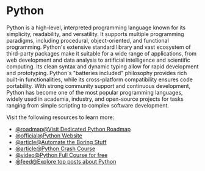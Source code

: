 # Python

Python is a high-level, interpreted programming language known for its simplicity, readability, and versatility. It supports multiple programming paradigms, including procedural, object-oriented, and functional programming. Python's extensive standard library and vast ecosystem of third-party packages make it suitable for a wide range of applications, from web development and data analysis to artificial intelligence and scientific computing. Its clean syntax and dynamic typing allow for rapid development and prototyping. Python's "batteries included" philosophy provides rich built-in functionalities, while its cross-platform compatibility ensures code portability. With strong community support and continuous development, Python has become one of the most popular programming languages, widely used in academia, industry, and open-source projects for tasks ranging from simple scripting to complex software development.

Visit the following resources to learn more:

- [@roadmap@Visit Dedicated Python Roadmap](https://roadmap.sh/python)
- [@official@Python Website](https://www.python.org/)
- [@article@Automate the Boring Stuff](https://automatetheboringstuff.com/)
- [@article@Python Crash Course](https://ehmatthes.github.io/pcc/)
- [@video@Python Full Course for free](https://www.youtube.com/watch?v=ix9cRaBkVe0)
- [@feed@Explore top posts about Python](https://app.daily.dev/tags/python?ref=roadmapsh)

